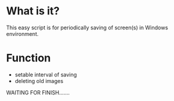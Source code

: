 What is it?
===========

This easy script is for periodically saving of screen(s) in Windows environment.


Function
==========

- setable interval of saving
- deleting old images

WAITING FOR FINISH.......
